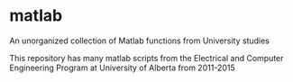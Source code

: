 # matlab
An unorganized collection of Matlab functions from University studies

This repository has many matlab scripts from the Electrical and Computer Engineering Program at University of Alberta from 2011-2015 
